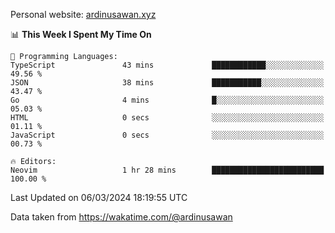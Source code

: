 Personal website: [ardinusawan.xyz](https://ardinusawan.xyz)

<!--START_SECTION:waka-->
📊 **This Week I Spent My Time On** 

```text
💬 Programming Languages: 
TypeScript               43 mins             ████████████░░░░░░░░░░░░░   49.56 % 
JSON                     38 mins             ███████████░░░░░░░░░░░░░░   43.47 % 
Go                       4 mins              █░░░░░░░░░░░░░░░░░░░░░░░░   05.03 % 
HTML                     0 secs              ░░░░░░░░░░░░░░░░░░░░░░░░░   01.11 % 
JavaScript               0 secs              ░░░░░░░░░░░░░░░░░░░░░░░░░   00.73 % 

🔥 Editors: 
Neovim                   1 hr 28 mins        █████████████████████████   100.00 % 
```


 Last Updated on 06/03/2024 18:19:55 UTC
<!--END_SECTION:waka-->
Data taken from https://wakatime.com/@ardinusawan

